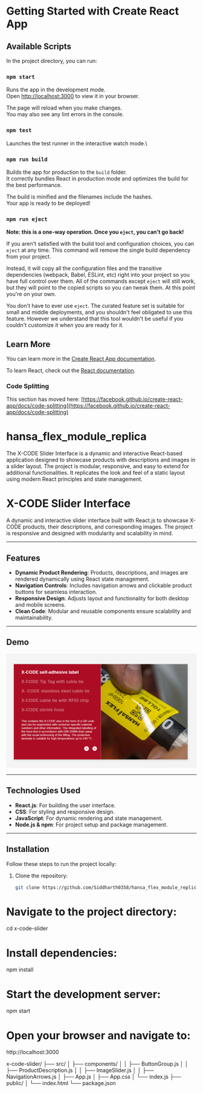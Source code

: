 
# Getting Started with Create React App

## Available Scripts

In the project directory, you can run:

### `npm start`

Runs the app in the development mode.\
Open [http://localhost:3000](http://localhost:3000) to view it in your browser.

The page will reload when you make changes.\
You may also see any lint errors in the console.

### `npm test`

Launches the test runner in the interactive watch mode.\

### `npm run build`

Builds the app for production to the `build` folder.\
It correctly bundles React in production mode and optimizes the build for the best performance.

The build is minified and the filenames include the hashes.\
Your app is ready to be deployed!

### `npm run eject`

**Note: this is a one-way operation. Once you `eject`, you can't go back!**

If you aren't satisfied with the build tool and configuration choices, you can `eject` at any time. This command will remove the single build dependency from your project.

Instead, it will copy all the configuration files and the transitive dependencies (webpack, Babel, ESLint, etc) right into your project so you have full control over them. All of the commands except `eject` will still work, but they will point to the copied scripts so you can tweak them. At this point you're on your own.

You don't have to ever use `eject`. The curated feature set is suitable for small and middle deployments, and you shouldn't feel obligated to use this feature. However we understand that this tool wouldn't be useful if you couldn't customize it when you are ready for it.

## Learn More

You can learn more in the [Create React App documentation](https://facebook.github.io/create-react-app/docs/getting-started).

To learn React, check out the [React documentation](https://reactjs.org/).

### Code Splitting

This section has moved here: [https://facebook.github.io/create-react-app/docs/code-splitting](https://facebook.github.io/create-react-app/docs/code-splitting)

# hansa_flex_module_replica
The X-CODE Slider Interface is a dynamic and interactive React-based application designed to showcase products with descriptions and images in a slider layout. The project is modular, responsive, and easy to extend for additional functionalities. It replicates the look and feel of a static layout using modern React principles and state management.
# X-CODE Slider Interface

A dynamic and interactive slider interface built with React.js to showcase X-CODE products, their descriptions, and corresponding images. The project is responsive and designed with modularity and scalability in mind.

---

## Features

- **Dynamic Product Rendering**: Products, descriptions, and images are rendered dynamically using React state management.
- **Navigation Controls**: Includes navigation arrows and clickable product buttons for seamless interaction.
- **Responsive Design**: Adjusts layout and functionality for both desktop and mobile screens.
- **Clean Code**: Modular and reusable components ensure scalability and maintainability.

---

## Demo

![Project Output](src/assets/output.png)

---

## Technologies Used

- **React.js**: For building the user interface.
- **CSS**: For styling and responsive design.
- **JavaScript**: For dynamic rendering and state management.
- **Node.js & npm**: For project setup and package management.

---

## Installation

Follow these steps to run the project locally:

1. Clone the repository:
   ```bash
   git clone https://github.com/Siddharth0358/hansa_flex_module_replica.git
   
# Navigate to the project directory:
cd x-code-slider

# Install dependencies:
npm install

# Start the development server:
npm start

# Open your browser and navigate to:
http://localhost:3000


x-code-slider/
├── src/
│   ├── components/
│   │   ├── ButtonGroup.js
│   │   ├── ProductDescription.js
│   │   ├── ImageSlider.js
│   │   ├── NavigationArrows.js
│   ├── App.js
│   ├── App.css
│   └── index.js
├── public/
│   └── index.html
└── package.json
